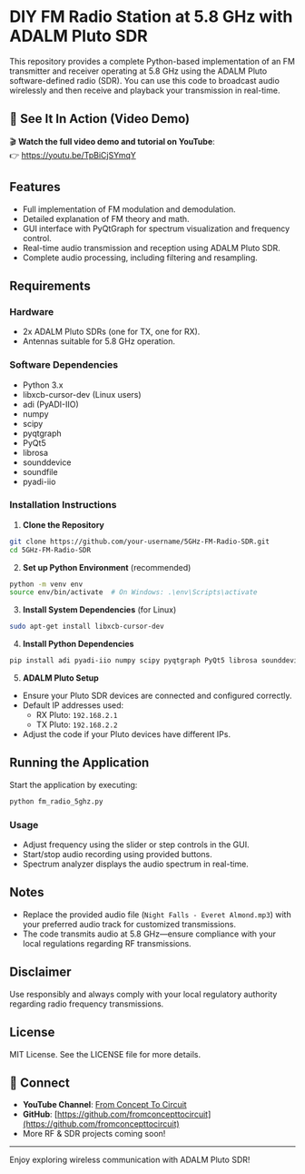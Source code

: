 # DIY FM Radio Station at 5.8 GHz with ADALM Pluto SDR

This repository provides a complete Python-based implementation of an FM transmitter and receiver operating at 5.8 GHz using the ADALM Pluto software-defined radio (SDR). You can use this code to broadcast audio wirelessly and then receive and playback your transmission in real-time.


## 📡 See It In Action (Video Demo)

🎬 **Watch the full video demo and tutorial on YouTube**:  
👉 https://youtu.be/TpBiCjSYmqY


## Features

- Full implementation of FM modulation and demodulation.
- Detailed explanation of FM theory and math.
- GUI interface with PyQtGraph for spectrum visualization and frequency control.
- Real-time audio transmission and reception using ADALM Pluto SDR.
- Complete audio processing, including filtering and resampling.

## Requirements

### Hardware

- 2x ADALM Pluto SDRs (one for TX, one for RX).
- Antennas suitable for 5.8 GHz operation.

### Software Dependencies

- Python 3.x
- libxcb-cursor-dev (Linux users)
- adi (PyADI-IIO)
- numpy
- scipy
- pyqtgraph
- PyQt5
- librosa
- sounddevice
- soundfile
- pyadi-iio

### Installation Instructions

1. **Clone the Repository**
```bash
git clone https://github.com/your-username/5GHz-FM-Radio-SDR.git
cd 5GHz-FM-Radio-SDR
```

2. **Set up Python Environment** (recommended)
```bash
python -m venv env
source env/bin/activate  # On Windows: .\env\Scripts\activate
```

3. **Install System Dependencies** (for Linux)
```bash
sudo apt-get install libxcb-cursor-dev
```

4. **Install Python Dependencies**
```bash
pip install adi pyadi-iio numpy scipy pyqtgraph PyQt5 librosa sounddevice soundfile
```

5. **ADALM Pluto Setup**
- Ensure your Pluto SDR devices are connected and configured correctly.
- Default IP addresses used:
  - RX Pluto: `192.168.2.1`
  - TX Pluto: `192.168.2.2`
- Adjust the code if your Pluto devices have different IPs.

## Running the Application

Start the application by executing:
```bash
python fm_radio_5ghz.py
```

### Usage
- Adjust frequency using the slider or step controls in the GUI.
- Start/stop audio recording using provided buttons.
- Spectrum analyzer displays the audio spectrum in real-time.

## Notes
- Replace the provided audio file (`Night Falls - Everet Almond.mp3`) with your preferred audio track for customized transmissions.
- The code transmits audio at 5.8 GHz—ensure compliance with your local regulations regarding RF transmissions.

## Disclaimer
Use responsibly and always comply with your local regulatory authority regarding radio frequency transmissions.

## License

MIT License. See the LICENSE file for more details.

## 🔗 Connect

- **YouTube Channel**: [From Concept To Circuit](https://www.youtube.com/@fromconcepttocircuit)
- **GitHub**: [https://github.com/fromconcepttocircuit](https://github.com/fromconcepttocircuit)
- More RF & SDR projects coming soon!

---

Enjoy exploring wireless communication with ADALM Pluto SDR!
